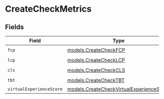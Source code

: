 # CreateCheckMetrics


## Fields

| Field                                                                                      | Type                                                                                       | Required                                                                                   | Description                                                                                |
| ------------------------------------------------------------------------------------------ | ------------------------------------------------------------------------------------------ | ------------------------------------------------------------------------------------------ | ------------------------------------------------------------------------------------------ |
| `fcp`                                                                                      | [models.CreateCheckFCP](../models/createcheckfcp.md)                                       | :heavy_check_mark:                                                                         | N/A                                                                                        |
| `lcp`                                                                                      | [models.CreateCheckLCP](../models/createchecklcp.md)                                       | :heavy_check_mark:                                                                         | N/A                                                                                        |
| `cls`                                                                                      | [models.CreateCheckCLS](../models/createcheckcls.md)                                       | :heavy_check_mark:                                                                         | N/A                                                                                        |
| `tbt`                                                                                      | [models.CreateCheckTBT](../models/createchecktbt.md)                                       | :heavy_check_mark:                                                                         | N/A                                                                                        |
| `virtualExperienceScore`                                                                   | [models.CreateCheckVirtualExperienceScore](../models/createcheckvirtualexperiencescore.md) | :heavy_minus_sign:                                                                         | N/A                                                                                        |